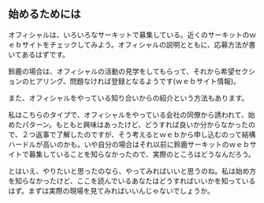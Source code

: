 ## 始めるためには

オフィシャルは、いろいろなサーキットで募集している。近くのサーキットのｗｅｂサイトをチェックしてみよう。オフィシャルの説明とともに、応募方法が書いてあるはずです。

鈴鹿の場合は、オフィシャルの活動の見学をしてもらって、それから希望セクションのヒアリング、問題なければ登録となるようです(ｗｅｂサイト情報)。

また、オフィシャルをやっている知り合いからの紹介という方法もあります。
 
私はこちらのタイプで、オフィシャルをやっている会社の同僚から誘われて、始めたパターン。もともと興味はあったけど、どうすれば良いか分からなかったので、２つ返事で了解したのですが、そう考えるとｗｅｂから申し込むのって結構ハードルが高いのかも。いや自分の場合はそれ以前に鈴鹿サーキットのｗｅｂサイトで募集していることを知らなかったので、実際のところはどうなんだろう。

とはいえ、やりたいと思ったのなら、やってみればいいと思うのね。私は始め方を知らなかったけど、ここを読んでいるあなたはどうすればいいかを知っているはず。まずは実際の現場を見てみればいいんじゃないでしょうか。


